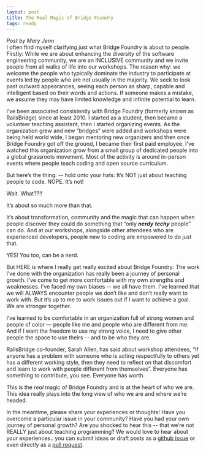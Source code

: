 ```yaml
---
layout: post
title: The Real Magic of Bridge Foundry
tags: ready
---
```

*Post by Mary Jenn* <br>
I often find myself clarifying just what Bridge Foundry is about to people. Firstly: While we are about enhancing the diversity of the software engineering community, we are an INCLUSIVE community and we invite people from all walks of life into our workshops.  The reason why: we welcome the people who typically dominate the industry to participate at events led by people who are not usually in the majority. We seek to look past outward appearances, seeing each person
as sharp, capable and intelligent based on their words and actions. If someone makes a mistake, we assume
they may have limited knowledge and infinite potential to learn.
<!--more-->

I’ve been associated consistently with Bridge Foundry (formerly known as RailsBridge) since at least 2010. I started as a student, then became a volunteer teaching assistant, then I started organizing events. As the organization grew and new “bridges” were added and workshops were being held world wide, I began mentoring new organizers and then once Bridge Foundry got off the ground, I became their first paid employee. I've watched this organization grow from a small group of dedicated people into a global grassroots movement. Most of the activity is around in-person events where people teach coding and open source curriculum.

But here’s the thing: -- hold onto your hats: It’s NOT just about teaching people to code. NOPE. It’s not!

Wait. What??!!

It’s about so much more than that.

It’s about transformation, community and the magic that can happen when people discover they could do something that “only ***nerdy*** ***techy*** people” can do. And at our workshops, alongside other attendees who are experienced developers, people new to coding are empowered to do just that.

YES! You too, can be a nerd.

But HERE is where I really get really excited about Bridge Foundry:  The work I’ve done with the organization  has really been a journey of personal growth. I’ve come to get more comfortable with my own strengths and weaknesses. I’ve faced my own biases -- we all have them. I’ve learned that we will ALWAYS encounter people we don’t like and don’t really want to work with. But it’s up to me to work issues out if I want to achieve a goal. We are stronger together.

I’ve learned to be comfortable in an organization full of strong women and people of color — people like me and people who are different from me. And if I want the freedom to use my strong voice, I need to give other people the space to use theirs -- and to be who they are.

RailsBridge co-founder, Sarah Allen, has said about workshop attendees,  “If anyone has a problem with someone who is acting respectfully to others yet has a different working style, then they need to reflect on that discomfort and learn to work with people different from themselves”. Everyone has something to contribute, you see. Everyone has worth.

This is the *real* magic of Bridge Foundry and is at the heart of who we are. This idea really plays into the long view of who we are and where we’re headed.

In the meantime, please share your experiences or thoughts! Have you overcome a particular issue in your community? Have you had your own journey of personal growth? Are you shocked to hear this -- that we’re not REALLY just about teaching programming? We would love to hear about your experiences.. you can submit ideas or draft posts as a [github issue](https://github.com/bridgefoundry/bridgefoundry.github.io/issues/new) or even directly as a [pull request](https://github.com/bridgefoundry/bridgefoundry.github.io).
